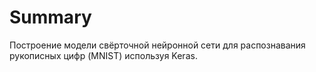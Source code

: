 # Summary
Построение модели свёрточной нейронной сети для распознавания рукописных цифр (MNIST) используя Keras.
